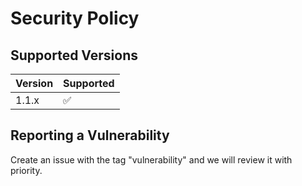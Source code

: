 # Security Policy

## Supported Versions

| Version | Supported          |
| ------- | ------------------ |
| 1.1.x   | :white_check_mark: |

## Reporting a Vulnerability

Create an issue with the tag "vulnerability" and we will review it with priority.
